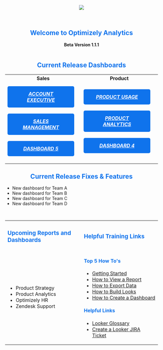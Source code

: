 <div style="text-align: center;">
<img src="https://www.episerver.com/4902f5/globalassets/assets-website-structure/add-on-store/logos/optimizely_logo_blue.png">
</div>
<br><br />

<h2 style="text-align:center; color:#0f73ec; ">
Welcome to Optimizely Analytics
</h2>

<div style="text-align:center;">
<b>Beta Version 1.1.1</b>
</div>

<br>

<h2 style="color: #0f73ec;text-align:center">
Current Release Dashboards
</h2>

<table style="border:none;float:center;">
  <tr>
    <td style="text-align:center;border:none;"><b>Sales</b></td>
    <td style="text-align:center;border:none;"><b>Product</b></td>
    <td style="text-align:center;border:none;"><b>Support</b></td>
    <td style="text-align:center;border:none;"><b>Admin</b></td>
  </tr>
  <tr>
    <td style="border:none;width:50%;text-align:center;">
      <div style="width: 100%;">
        <h5 style="float: center; padding: 15px 25px; background-color: #0f73ec; border-radius: 5px; width: 170px; margin: 10px 15px 20px 0; text-align: center;"><a target="_blank" style="color: #fff; text-transform: uppercase;" href="https://optimizely.looker.com/dashboards/6">Account Executive</a></h5>
      </div>
      <div style="width: 100%;">
        <h5 style="float: center; padding: 15px 25px; background-color: #0f73ec; border-radius: 5px; width: 170px; margin: 10px 15px 20px 0; text-align: center;"><a target="_blank" style="color: #fff; text-transform: uppercase;" href="https://optimizely.looker.com/dashboards/16">Sales Management</a></h5>
      </div>
      <div style="width: 100%;">
        <h5 style="float: center; padding: 15px 25px; background-color: #0f73ec; border-radius: 5px; width: 170px; margin: 10px 15px 20px 0; text-align: center;"><a target="_blank" style="color: #fff; text-transform: uppercase;" href="http://www.looker.com/docs/exploring-data/exploring-data">Dashboard 5</a></h5>
      </div>
    </td>
    <td style="border:none;width:50%;text-align:center;">
      <div style=" float: center; width: 100%; ">
        <h5 style="float: center; padding: 15px 25px; background-color: #0f73ec; border-radius: 5px; width: 170px; margin: 10px 15px 20px 0; text-align: center;"><a target="_blank" style="color: #fff; text-transform: uppercase;" href="http://www.looker.com/docs/exploring-data/visualizing-query-results">Product Usage</a></h5>
      </div>
      <div style=" float: center; width: 100%;">
        <h5 style="float: center; padding: 15px 25px; background-color: #0f73ec; border-radius: 5px; width: 170px; margin: 10px 15px 20px 0; text-align: center;"><a target="_blank" style="color: #fff; text-transform: uppercase;" href="http://www.looker.com/docs/exploring-data/building-dashboards">Product Analytics</a></h5>
      </div>
      <div style=" float: center; width: 100%;">
        <h5 style="float: center; padding: 15px 25px; background-color: #0f73ec; border-radius: 5px; width: 170px; margin: 10px 15px 20px 0; text-align: center;"><a target="_blank" style="color: #fff; text-transform: uppercase;" href="http://www.looker.com/docs/exploring-data/building-dashboards">Dashboard 4</a></h5>
      </div>
    </td>
    <td style="border:none;width:50%;text-align:center;">
      <div style=" float: center; width: 100%;">
        <h5 style="float: center; padding: 15px 25px; background-color: #0f73ec; border-radius: 5px; width: 170px; margin: 10px 15px 20px 0; text-align: center;"><a target="_blank" style="color: #fff; text-transform: uppercase;" href="http://www.looker.com/docs/exploring-data/exploring-data">Tickets</a></h5>
      </div>
      <div style=" float: center; width: 100%;">
        <h5 style="float: center; padding: 15px 25px; background-color: #0f73ec; border-radius: 5px; width: 170px; margin: 10px 15px 20px 0; text-align: center;"><a target="_blank" style="color: #fff; text-transform: uppercase;" href="http://www.looker.com/docs/exploring-data/exploring-data">Dashboard 2</a></h5>
      </div>
      <div style=" float: center; width: 100%;">
        <h5 style="float: center; padding: 15px 25px; background-color: #0f73ec; border-radius: 5px; width: 170px; margin: 10px 15px 20px 0; text-align: center;"><a target="_blank" style="color: #fff; text-transform: uppercase;" href="http://www.looker.com/docs/exploring-data/exploring-data">Dashboard 5</a></h5>
      </div>
    </td>
    <td style="border:none;width:50%;text-align:center;">
      <div style=" float: center; width: 100%;">
        <h5 style="float: center; padding: 15px 25px; background-color: #0f73ec; border-radius: 5px; width: 170px; margin: 10px 15px 20px 0; text-align: center;"><a target="_blank" style="color: #fff; text-transform: uppercase;" href="http://www.looker.com/docs/exploring-data/exploring-data">Looker Usage</a></h5>
      </div>
      <div style=" float: center; width: 100%;">
        <h5 style="float: center; padding: 15px 25px; background-color: #0f73ec; border-radius: 5px; width: 170px; margin: 10px 15px 20px 0; text-align: center;"><a target="_blank" style="color: #fff; text-transform: uppercase;" href="http://www.looker.com/docs/exploring-data/exploring-data">Dashboard 2</a></h5>
      </div>
      <div style=" float: center; width: 100%;">
        <h5 style="float: center; padding: 15px 25px; background-color: #0f73ec; border-radius: 5px; width: 170px; margin: 10px 15px 20px 0; text-align: center;"><a target="_blank" style="color: #fff; text-transform: uppercase;" href="http://www.looker.com/docs/exploring-data/exploring-data">Dashboard 5</a></h5>
      </div>
    </td>
  </tr>
</table>

<h2 style="color: #0f73ec;text-align:center;">
Current Release Fixes & Features
</h2>

<ul>
  <li>New dashboard for Team A</li>
  <li>New dashboard for Team B</li>
  <li>New dashboard for Team C</li>
  <li>New dashboard for Team D</li>
</ul>

<table style="border:none;">
  <tr>
    <td style="border:none;width: 50%;">
      <h3 style="color: #0f73ec ">
        Upcoming Reports and Dashboards
      </h3>
    </td>
    <td style="border:none;width: 50%;">
      <h3 style="color: #0f73ec ">
        Helpful Training Links
      </h3>
    </td>
  </tr>

<br>

  <tr>
    <td style="border:none;width:50%">
    <ul>
      <li>Product Strategy</li>
      <li>Product Analytics</li>
      <li>Optimizely HR</li>
      <li>Zendesk Support</li>
    </ul>
    </td>
    <td style="border:none;width:50%;">
      <h4 style="color: #0f73ec ">
        Top 5 How To's
      </h4>
      <ul>
        <li><a href="https://docs.looker.com/sharing-and-publishing">Getting Started </a></li>
        <li><a href="https://docs.looker.com/dashboards/viewing-user-dashboards">How to View a Report</a></li>
        <li><a href="https://docs.looker.com/sharing-and-publishing/downloading"> How to Export Data </a></li>
        <li><a href="https://docs.looker.com/exploring-data/exploring-data">How to Build Looks</a></li>
        <li><a href="https://docs.looker.com/dashboards">How to Create a Dashboard</a></li>
      </ul>
      <h4 style="color: #0f73ec ">
        Helpful Links
      </h4>
      <ul>
        <li><a href="https://docs.looker.com/dashboards">Looker Glossary</a></li>
        <li><a href="https://docs.looker.com/dashboards">Create a Looker JIRA Ticket</a></li>
      </ul>
    </td>
  </tr>
</table>

